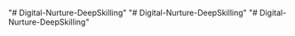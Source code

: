 "# Digital-Nurture-DeepSkilling" 
"# Digital-Nurture-DeepSkilling" 
"# Digital-Nurture-DeepSkilling" 
